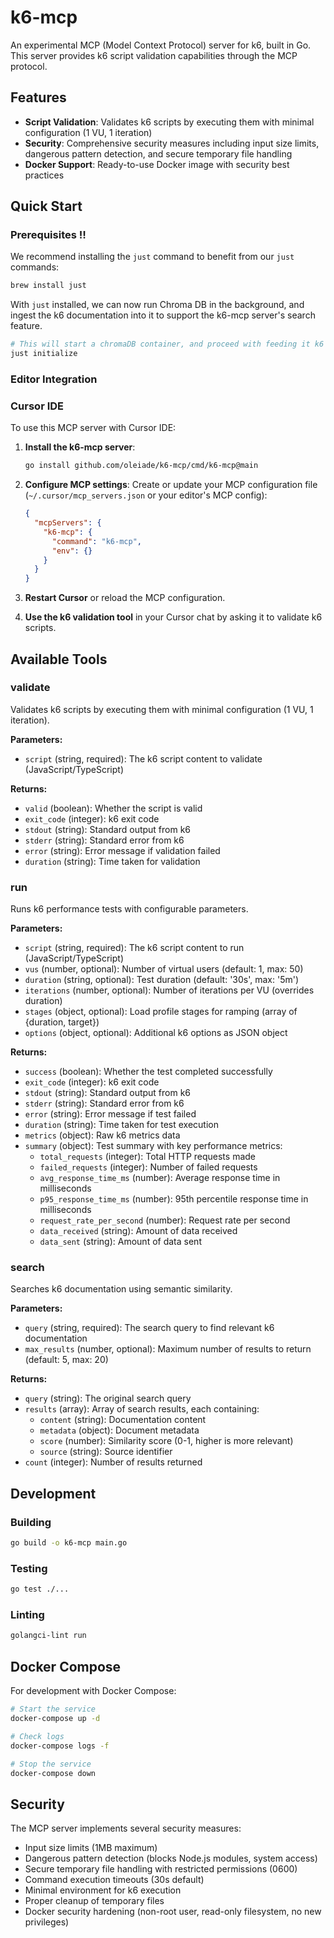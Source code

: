 # k6-mcp

An experimental MCP (Model Context Protocol) server for k6, built in Go. This server provides k6 script validation capabilities through the MCP protocol.

## Features

- **Script Validation**: Validates k6 scripts by executing them with minimal configuration (1 VU, 1 iteration)
- **Security**: Comprehensive security measures including input size limits, dangerous pattern detection, and secure temporary file handling
- **Docker Support**: Ready-to-use Docker image with security best practices

## Quick Start

### Prerequisites ‼️

We recommend installing the `just` command to benefit from our `just` commands:
```bash
brew install just
```

With `just` installed, we can now run Chroma DB in the background, and ingest the k6 documentation into it to support the k6-mcp server's search feature.

```bash
# This will start a chromaDB container, and proceed with feeding it k6 documentation sources
just initialize
```

### Editor Integration

### Cursor IDE

To use this MCP server with Cursor IDE:

1. **Install the k6-mcp server**:

   ```bash
   go install github.com/oleiade/k6-mcp/cmd/k6-mcp@main
   ```


2. **Configure MCP settings**:
   Create or update your MCP configuration file (`~/.cursor/mcp_servers.json` or your editor's MCP config):

   ```json
   {
     "mcpServers": {
       "k6-mcp": {
         "command": "k6-mcp",
         "env": {}
       }
     }
   }
   ```

3. **Restart Cursor** or reload the MCP configuration.

4. **Use the k6 validation tool** in your Cursor chat by asking it to validate k6 scripts.


## Available Tools

### validate

Validates k6 scripts by executing them with minimal configuration (1 VU, 1 iteration).

**Parameters:**
- `script` (string, required): The k6 script content to validate (JavaScript/TypeScript)

**Returns:**
- `valid` (boolean): Whether the script is valid
- `exit_code` (integer): k6 exit code
- `stdout` (string): Standard output from k6
- `stderr` (string): Standard error from k6  
- `error` (string): Error message if validation failed
- `duration` (string): Time taken for validation

### run

Runs k6 performance tests with configurable parameters.

**Parameters:**
- `script` (string, required): The k6 script content to run (JavaScript/TypeScript)
- `vus` (number, optional): Number of virtual users (default: 1, max: 50)
- `duration` (string, optional): Test duration (default: '30s', max: '5m')
- `iterations` (number, optional): Number of iterations per VU (overrides duration)
- `stages` (object, optional): Load profile stages for ramping (array of {duration, target})
- `options` (object, optional): Additional k6 options as JSON object

**Returns:**
- `success` (boolean): Whether the test completed successfully
- `exit_code` (integer): k6 exit code
- `stdout` (string): Standard output from k6
- `stderr` (string): Standard error from k6
- `error` (string): Error message if test failed
- `duration` (string): Time taken for test execution
- `metrics` (object): Raw k6 metrics data
- `summary` (object): Test summary with key performance metrics:
  - `total_requests` (integer): Total HTTP requests made
  - `failed_requests` (integer): Number of failed requests
  - `avg_response_time_ms` (number): Average response time in milliseconds
  - `p95_response_time_ms` (number): 95th percentile response time in milliseconds
  - `request_rate_per_second` (number): Request rate per second
  - `data_received` (string): Amount of data received
  - `data_sent` (string): Amount of data sent

### search

Searches k6 documentation using semantic similarity.

**Parameters:**
- `query` (string, required): The search query to find relevant k6 documentation
- `max_results` (number, optional): Maximum number of results to return (default: 5, max: 20)

**Returns:**
- `query` (string): The original search query
- `results` (array): Array of search results, each containing:
  - `content` (string): Documentation content
  - `metadata` (object): Document metadata
  - `score` (number): Similarity score (0-1, higher is more relevant)
  - `source` (string): Source identifier
- `count` (integer): Number of results returned


## Development

### Building

```bash
go build -o k6-mcp main.go
```

### Testing

```bash
go test ./...
```

### Linting

```bash
golangci-lint run
```

## Docker Compose

For development with Docker Compose:

```bash
# Start the service
docker-compose up -d

# Check logs
docker-compose logs -f

# Stop the service
docker-compose down
```

## Security

The MCP server implements several security measures:

- Input size limits (1MB maximum)
- Dangerous pattern detection (blocks Node.js modules, system access)
- Secure temporary file handling with restricted permissions (0600)
- Command execution timeouts (30s default)
- Minimal environment for k6 execution
- Proper cleanup of temporary files
- Docker security hardening (non-root user, read-only filesystem, no new privileges)
